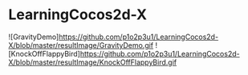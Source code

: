 LearningCocos2d-X
=================
![GravityDemo]https://github.com/p1o2p3u1/LearningCocos2d-X/blob/master/resultImage/GravityDemo.gif
![KnockOffFlappyBird]https://github.com/p1o2p3u1/LearningCocos2d-X/blob/master/resultImage/KnockOffFlappyBird.gif
